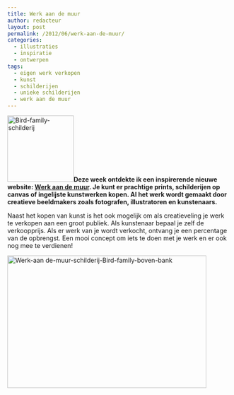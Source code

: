```yaml
---
title: Werk aan de muur
author: redacteur
layout: post
permalink: /2012/06/werk-aan-de-muur/
categories:
  - illustraties
  - inspiratie
  - ontwerpen
tags:
  - eigen werk verkopen
  - kunst
  - schilderijen
  - unieke schilderijen
  - werk aan de muur
---
```

[<img class="alignleft size-thumbnail wp-image-2572" title="Bird-family-schilderij" src="http://www.schildertuin.nl/wordpress/wp-content/uploads/2012/06/Bird-family-schilderij-150x150.gif" alt="Bird-family-schilderij" width="150" height="150" />][1]**Deze week ontdekte ik een inspirerende nieuwe website: <a title="Koop uniek werk van meer dan 800 creatieven" href="http://www.werkaandemuur.nl" target="_blank">Werk aan de muur</a>. Je kunt er prachtige prints, schilderijen op canvas of ingelijste kunstwerken kopen. Al het werk wordt gemaakt door creatieve beeldmakers zoals fotografen, illustratoren en kunstenaars.**

Naast het kopen van kunst is het ook mogelijk om als creatieveling je werk te verkopen aan een groot publiek. Als kunstenaar bepaal je zelf de verkoopprijs. Als er werk van je wordt verkocht, ontvang je een percentage van de opbrengst. Een mooi concept om iets te doen met je werk en er ook nog mee te verdienen!

[<img class="  aligncenter wp-image-2556 size-full" title="Werk-aan de-muur-schilderij-Bird-family-boven-bank" src="http://www.schildertuin.nl/wordpress/wp-content/uploads/2012/06/schilderij-Bird-family-boven-bank.jpg" alt="Werk-aan de-muur-schilderij-Bird-family-boven-bank" width="450" height="300" />][2]

 [1]: http://www.schildertuin.nl/wordpress/wp-content/uploads/2012/06/Bird-family-schilderij.gif
 [2]: http://www.schildertuin.nl/wordpress/wp-content/uploads/2012/06/schilderij-Bird-family-boven-bank.jpg